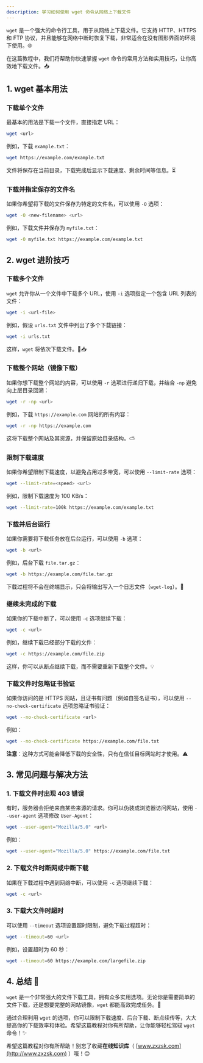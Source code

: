 ```yaml
---
description: 学习如何使用 wget 命令从网络上下载文件
---
```




`wget` 是一个强大的命令行工具，用于从网络上下载文件。它支持 HTTP、HTTPS 和 FTP 协议，并且能够在网络中断时恢复下载，非常适合在没有图形界面的环境下使用。🌐

在这篇教程中，我们将帮助你快速掌握 `wget` 命令的常用方法和实用技巧，让你高效地下载文件。📥

## 1. wget 基本用法

### 下载单个文件

最基本的用法是下载一个文件，直接指定 URL：

```bash
wget <url>
```

例如，下载 `example.txt`：

```bash
wget https://example.com/example.txt
```

文件将保存在当前目录，下载完成后显示下载速度、剩余时间等信息。⏳

### 下载并指定保存的文件名

如果你希望将下载的文件保存为特定的文件名，可以使用 `-O` 选项：

```bash
wget -O <new-filename> <url>
```

例如，下载文件并保存为 `myfile.txt`：

```bash
wget -O myfile.txt https://example.com/example.txt
```

## 2. wget 进阶技巧

### 下载多个文件

`wget` 允许你从一个文件中下载多个 URL，使用 `-i` 选项指定一个包含 URL 列表的文件：

```bash
wget -i <url-file>
```

例如，假设 `urls.txt` 文件中列出了多个下载链接：

```bash
wget -i urls.txt
```

这样，`wget` 将依次下载文件。📄📥

### 下载整个网站（镜像下载）

如果你想下载整个网站的内容，可以使用 `-r` 选项进行递归下载，并结合 `-np` 避免向上层目录回溯：

```bash
wget -r -np <url>
```

例如，下载 `https://example.com` 网站的所有内容：

```bash
wget -r -np https://example.com
```

这将下载整个网站及其资源，并保留原始目录结构。⛅

### 限制下载速度

如果你希望限制下载速度，以避免占用过多带宽，可以使用 `--limit-rate` 选项：

```bash
wget --limit-rate=<speed> <url>
```

例如，限制下载速度为 100 KB/s：

```bash
wget --limit-rate=100k https://example.com/example.txt
```

### 下载并后台运行

如果你需要将下载任务放在后台运行，可以使用 `-b` 选项：

```bash
wget -b <url>
```

例如，后台下载 `file.tar.gz`：

```bash
wget -b https://example.com/file.tar.gz
```

下载过程将不会在终端显示，只会将输出写入一个日志文件（`wget-log`）。📂

### 继续未完成的下载

如果你的下载中断了，可以使用 `-c` 选项继续下载：

```bash
wget -c <url>
```

例如，继续下载已经部分下载的文件：

```bash
wget -c https://example.com/file.zip
```

这样，你可以从断点继续下载，而不需要重新下载整个文件。💡

### 下载文件时忽略证书验证

如果你访问的是 HTTPS 网站，且证书有问题（例如自签名证书），可以使用 `--no-check-certificate` 选项忽略证书验证：

```bash
wget --no-check-certificate <url>
```

例如：

```bash
wget --no-check-certificate https://example.com/file.txt
```

**注意**：这种方式可能会降低下载的安全性，只有在信任目标网站时才使用。⚠️

## 3. 常见问题与解决方法

### 1. 下载文件时出现 403 错误

有时，服务器会拒绝来自某些来源的请求。你可以伪装成浏览器访问网站，使用 `--user-agent` 选项修改 `User-Agent`：

```bash
wget --user-agent="Mozilla/5.0" <url>
```

例如：

```bash
wget --user-agent="Mozilla/5.0" https://example.com/file.txt
```

### 2. 下载文件时断网或中断下载

如果在下载过程中遇到网络中断，可以使用 `-c` 选项继续下载：

```bash
wget -c <url>
```

### 3. 下载大文件时超时

可以使用 `--timeout` 选项设置超时限制，避免下载过程超时：

```bash
wget --timeout=60 <url>
```

例如，设置超时为 60 秒：

```bash
wget --timeout=60 https://example.com/largefile.zip
```

## 4. 总结 🌟

`wget` 是一个非常强大的文件下载工具，拥有众多实用选项。无论你是需要简单的文件下载，还是想要完整的网站镜像，`wget` 都能高效完成任务。🔧

通过合理利用 `wget` 的选项，你可以限制下载速度、后台下载、断点续传等，大大提高你的下载效率和体验。希望这篇教程对你有所帮助，让你能够轻松驾驭 `wget` 命令！✨

希望这篇教程对你有所帮助！别忘了收藏**在线知识库**（ [www.zxzsk.com](http://www.zxzsk.com) ）哦！😊
